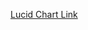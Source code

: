 [Lucid Chart Link](https://docs.google.com/document/d/1d3P0VOt5sV0tdv9Wqa1Ne2ZHNL_9CU0AVL8GTHbeNXE/edit?usp=sharing)
